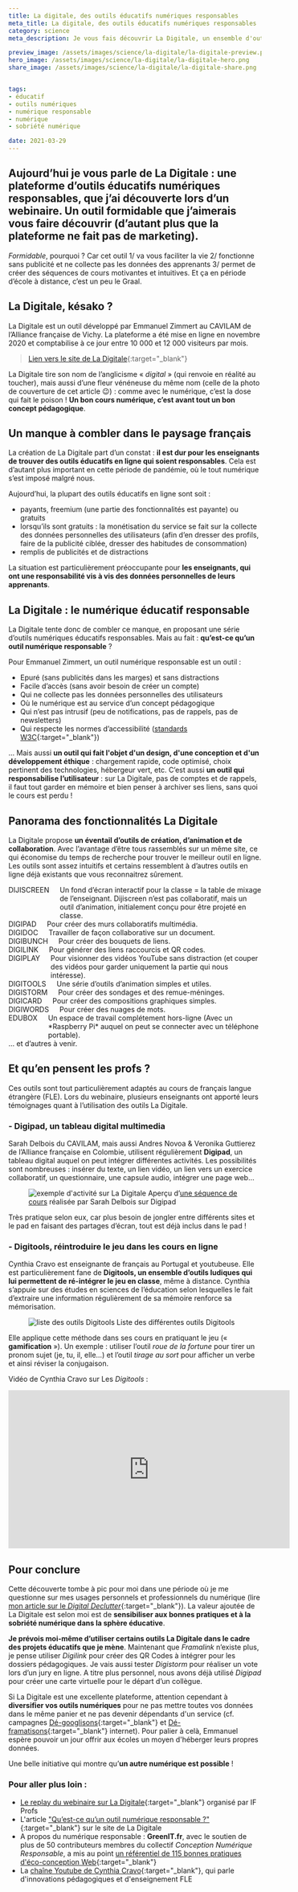```yaml
---
title: La digitale, des outils éducatifs numériques responsables
meta_title: La digitale, des outils éducatifs numériques responsables 
category: science
meta_description: Je vous fais découvrir La Digitale, un ensemble d'outils éducatifs numériques responsables, qui ne collectent pas les données personnelles de leurs apprenants.

preview_image: /assets/images/science/la-digitale/la-digitale-preview.png
hero_image: /assets/images/science/la-digitale/la-digitale-hero.png
share_image: /assets/images/science/la-digitale/la-digitale-share.png


tags:
- éducatif
- outils numériques
- numérique responsable
- numérique
- sobriété numérique

date: 2021-03-29
---
```


<h2 class="is-chapo">Aujourd’hui je vous parle de La Digitale : une plateforme d’outils éducatifs numériques responsables, que j’ai découverte lors d’un webinaire. Un outil formidable que j’aimerais vous faire découvrir (d’autant plus que la plateforme ne fait pas de marketing).
</h2>

*Formidable*, pourquoi ? Car cet outil 1/ va vous faciliter la vie 2/ fonctionne sans publicité et ne collecte pas les données des apprenants 3/ permet de créer des séquences de cours motivantes et intuitives. Et ça en période d’école à distance, c’est un peu le Graal. 

## La Digitale, késako ? 

La Digitale est un outil développé par Emmanuel Zimmert au CAVILAM de l’Alliance française de Vichy. La plateforme a été mise en ligne en novembre 2020 et comptabilise à ce jour entre 10 000 et 12 000 visiteurs par mois. 

> [Lien vers le site de La Digitale](https://ladigitale.dev/){:target="_blank"} 

La Digitale tire son nom de l’anglicisme « *digital* » (qui renvoie en réalité au toucher), mais aussi d’une fleur vénéneuse du même nom (celle de la photo de couverture de cet article 😉) : comme avec le numérique, c’est la dose qui fait le poison ! **Un bon cours numérique, c’est avant tout un bon concept pédagogique**. 

## Un manque à combler dans le paysage français

La création de La Digitale part d’un constat : **il est dur pour les enseignants de trouver des outils éducatifs en ligne qui soient responsables**. Cela est d’autant plus important en cette période de pandémie, où le tout numérique s’est imposé malgré nous.  

Aujourd’hui, la plupart des outils éducatifs en ligne sont soit :
- payants, freemium (une partie des fonctionnalités est payante) ou gratuits
- lorsqu’ils sont gratuits : la monétisation du service se fait sur la collecte des données personnelles des utilisateurs (afin d’en dresser des profils, faire de la publicité ciblée, dresser des habitudes de consommation)
- remplis de publicités et de distractions

La situation est particulièrement préoccupante pour **les enseignants, qui ont une responsabilité vis à vis des données personnelles de leurs apprenants**. 

## La Digitale : le numérique éducatif responsable

La Digitale tente donc de combler ce manque, en proposant une série d’outils numériques éducatifs responsables. Mais au fait : **qu’est-ce qu’un outil numérique responsable** ?

Pour Emmanuel Zimmert, un outil numérique responsable est un outil :
- Epuré (sans publicités dans les marges) et sans distractions
- Facile d’accès (sans avoir besoin de créer un compte)
- Qui ne collecte pas les données personnelles des utilisateurs 
- Où le numérique est au service d’un concept pédagogique 
- Qui n’est pas intrusif (peu de notifications, pas de rappels, pas de newsletters)
- Qui respecte les normes d’accessibilité ([standards W3C](https://www.w3.org/WAI/videos/standards-and-benefits/fr){:target="_blank"})

… Mais aussi **un outil qui fait l'objet d'un design, d'une conception et d'un développement éthique** : chargement rapide, code optimisé, choix pertinent des technologies, hébergeur vert, etc. C’est aussi **un outil qui responsabilise l’utilisateur** : sur La Digitale, pas de comptes et de rappels, il faut tout garder en mémoire et bien penser à archiver ses liens, sans quoi le cours est perdu !

## Panorama des fonctionnalités La Digitale

La Digitale propose **un éventail d’outils de création, d’animation et de collaboration**. Avec l’avantage d’être tous rassemblés sur un même site, ce qui économise du temps de recherche pour trouver le meilleur outil en ligne. Les outils sont assez intuitifs et certains ressemblent à d’autres outils en ligne déjà existants que vous reconnaitrez sûrement. 

<div>
  <div class="columns is-centered is-vcentered">
    <span
      class="column is-one-fifth has-text-weight-semibold has-text-centered has-text-left-tablet"
      >DIJISCREEN</span
    >
    <span class="column has-text-centered has-text-left-tablet"
      >Un fond d’écran interactif pour la classe = la table de mixage de
      l’enseignant. Dijiscreen n’est pas collaboratif, mais un outil
      d’animation, initialement conçu pour être projeté en classe.</span
    >
  </div>
  <div class="columns is-centered is-vcentered">
    <span
      class="column is-one-fifth has-text-weight-semibold has-text-centered has-text-left-tablet"
      >DIGIPAD</span
    >
    <span class="column has-text-centered has-text-left-tablet"
      >Pour créer des murs collaboratifs multimédia.</span
    >
  </div>
  <div class="columns is-centered is-vcentered">
    <span
      class="column is-one-fifth has-text-weight-semibold has-text-centered has-text-left-tablet"
      >DIGIDOC</span
    >
    <span class="column has-text-centered has-text-left-tablet"
      >Travailler de façon collaborative sur un document.</span
    >
  </div>
  <div class="columns is-centered is-vcentered">
    <span
      class="column is-one-fifth has-text-weight-semibold has-text-centered has-text-left-tablet"
      >DIGIBUNCH</span
    >
    <span class="column has-text-centered has-text-left-tablet"
      >Pour créer des bouquets de liens.</span
    >
  </div>
  <div class="columns is-centered is-vcentered">
    <span
      class="column is-one-fifth has-text-weight-semibold has-text-centered has-text-left-tablet"
      >DIGILINK</span
    >
    <span class="column has-text-centered has-text-left-tablet"
      >Pour générer des liens raccourcis et QR codes.</span
    >
  </div>
  <div class="columns is-centered is-vcentered">
    <span
      class="column is-one-fifth has-text-weight-semibold has-text-centered has-text-left-tablet"
      >DIGIPLAY</span
    >
    <span class="column has-text-centered has-text-left-tablet"
      >Pour visionner des vidéos YouTube sans distraction (et couper des vidéos
      pour garder uniquement la partie qui nous intéresse).</span
    >
  </div>
  <div class="columns is-centered is-vcentered">
    <span
      class="column is-one-fifth has-text-weight-semibold has-text-centered has-text-left-tablet"
      >DIGITOOLS</span
    ><span class="column has-text-centered has-text-left-tablet"
      >Une série d’outils d’animation simples et utiles.</span
    >
  </div>
  <div class="columns is-centered is-vcentered">
    <span
      class="column is-one-fifth has-text-weight-semibold has-text-centered has-text-left-tablet"
      >DIGISTORM</span
    ><span class="column has-text-centered has-text-left-tablet"
      >Pour créer des sondages et des remue-méninges.</span
    >
  </div>
  <div class="columns is-centered is-vcentered">
    <span
      class="column is-one-fifth has-text-weight-semibold has-text-centered has-text-left-tablet"
      >DIGICARD</span
    ><span class="column has-text-centered has-text-left-tablet"
      >Pour créer des compositions graphiques simples.</span
    >
  </div>
  <div class="columns is-centered is-vcentered">
    <span
      class="column is-one-fifth has-text-weight-semibold has-text-centered has-text-left-tablet"
      >DIGIWORDS</span
    ><span class="column has-text-centered has-text-left-tablet"
      >Pour créer des nuages de mots.</span
    >
  </div>
  <div class="columns is-centered is-vcentered">
    <span
      class="column is-one-fifth has-text-weight-semibold has-text-centered has-text-left-tablet"
      >EDUBOX</span
    ><span class="column has-text-centered has-text-left-tablet"
      >Un espace de travail complétement hors-ligne (Avec un *Raspberry Pi*
      auquel on peut se connecter avec un téléphone portable).</span
    >
  </div>
  <div class="columns is-centered is-vcentered">
    <span class="column has-text-centered has-text-left-tablet"
      >… et d’autres à venir.</span
    >
  </div>
</div>

## Et qu’en pensent les profs ?

Ces outils sont tout particulièrement adaptés au cours de français langue étrangère (FLE). Lors du webinaire, plusieurs enseignants ont apporté leurs témoignages quant à l’utilisation des outils La Digitale.

### - Digipad, un tableau digital multimedia

Sarah Delbois du CAVILAM, mais aussi Andres Novoa & Veronika Guttierez de l’Alliance française en Colombie, utilisent régulièrement **Digipad**, un tableau digital auquel on peut intégrer différentes activités. Les possibilités sont nombreuses : insérer du texte, un lien vidéo, un lien vers un exercice collaboratif, un questionnaire, une capsule audio, intégrer une page web… 

<figure class="image">
    <img src="/assets/images/science/la-digitale/la-digitale-2.png" alt="exemple d'activité sur La Digitale">
    <span class="is-credits">Aperçu d’<a href="https://digipad.app/p/398/98bd9134ba67b">une séquence de cours</a> réalisée par Sarah Delbois sur Digipad</span>
</figure>

Très pratique selon eux, car plus besoin de jongler entre différents sites et le pad en faisant des partages d’écran, tout est déjà inclus dans le pad ! 
 
### - Digitools, réintroduire le jeu dans les cours en ligne

Cynthia Cravo est enseignante de français au Portugal et youtubeuse. Elle est particulièrement fane de **Digitools, un ensemble d’outils ludiques qui lui permettent de ré-intégrer le jeu en classe**, même à distance. Cynthia s’appuie sur des études en sciences de l’éducation selon lesquelles le fait d’extraire une information régulièrement de sa mémoire renforce sa mémorisation. 

<figure class="image">
    <img src="/assets/images/science/la-digitale/la-digitale-3.png" alt="liste des outils Digitools">
    <span class="is-credits">Liste des différentes outils Digitools</span>
</figure>

Elle applique cette méthode dans ses cours en pratiquant le jeu (« **gamification** »). Un exemple : utiliser l’outil *roue de la fortune* pour tirer un pronom sujet (je, tu, il, elle…) et l’outil *tirage au sort* pour afficher un verbe et ainsi réviser la conjugaison.
 
Vidéo de Cynthia Cravo sur Les *Digitools* : 

<div class="is-responsive-video">
<iframe width="560" height="315" src="https://www.youtube.com/embed/CkqYX3Lboa4" title="YouTube video player" frameborder="0" allow="accelerometer; autoplay; clipboard-write; encrypted-media; gyroscope; picture-in-picture" allowfullscreen></iframe>
</div>

## Pour conclure

Cette découverte tombe à pic pour moi dans une période où je me questionne sur mes usages personnels et professionnels du numérique (lire [mon article sur le *Digital Declutter*](http://www.socio-jam.com/blog/2021/02/digital-declutter.html){:target="_blank"}). La valeur ajoutée de La Digitale est selon moi est de **sensibiliser aux bonnes pratiques et à la sobriété numérique dans la sphère éducative**. 

**Je prévois moi-même d’utiliser certains outils La Digitale dans le cadre des projets éducatifs que je mène**. Maintenant que *Framalink* n’existe plus, je pense utiliser *Digilink* pour créer des QR Codes à intégrer pour les dossiers pédagogiques. Je vais aussi tester *Digistorm* pour réaliser un vote lors d’un jury en ligne. A titre plus personnel, nous avons déjà utilisé *Digipad* pour créer une carte virtuelle pour le départ d’un collègue. 

Si La Digitale est une excellente plateforme, attention cependant à **diversifier vos outils numériques** pour ne pas mettre toutes vos données dans le même panier et ne pas devenir dépendants d'un service (cf. campagnes
[Dé-googlisons](https://degooglisons-internet.org/fr/){:target="_blank"} et [Dé-framatisons](https://framablog.org/2020/03/03/10-bonnes-raisons-de-fermer-certains-services-framasoft-la-5e-est-un-peu-bizarre/){:target="_blank"} internet). Pour palier à celà, Emmanuel espère pouvoir un jour offrir aux écoles un moyen d'héberger leurs propres données.

Une belle initiative qui montre qu’**un autre numérique est possible** !


### Pour aller plus loin :

- [Le replay du webinaire sur La Digitale](https://www.youtube.com/watch?v=iC4TJ0ZkcMc&list=PLb4jEzkCnMUmjjqGVgwD9I_csnL2zsu-X&index=3){:target="_blank"} organisé par IF Profs 
- L'article ["Qu’est-ce qu’un outil numérique responsable ?"]( https://ladigitale.dev/blog/un-outil-numerique-educatif-responsable-c-est-quoi){:target="_blank"} sur le site de La Digitale
- A propos du numérique responsable : **GreenIT.fr**, avec le soutien de plus de 50 contributeurs membres du collectif *Conception Numérique Responsable*, a mis au point [un référentiel de 115 bonnes pratiques d'éco-conception Web](https://collectif.greenit.fr/ecoconception-web/){:target="_blank"}
-	La [chaîne Youtube de Cynthia Cravo](https://www.youtube.com/channel/UCAcdy3ZqRDM71a_xfedT5hQ){:target="_blank"}, qui parle d'innovations pédagogiques et d'enseignement FLE 
